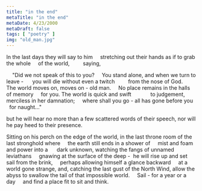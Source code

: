 ```yaml
---
title: "in the end"
metaTitle: "in the end"
metaDate: 4/23/2000
metaDraft: false
tags: [ "poetry" ]
img: "old_man.jpg"
---
```


In the last days they will say to him
    stretching out their hands as if to grab the whole
    of the world,
        saying,

    "Did we not speak of this to you?
    You stand alone, and when we turn to leave - 
    you will die without even a twitch
        from the nose of God.
    The world moves on, moves on - old man.
    No place remains in the halls of memory
    for you. The world is quick and swift
            to judgement, merciless in her damnation;
    where shall you go - all has gone before you
    for naught..."

but he will hear no more than a few scattered
words of their speech, nor will he pay heed to
their presence.

Sitting on his perch on the edge of the world,
in the last throne room of the last stronghold where
    the earth still ends in a shower of
    mist and foam and power into a 
    dark unknown,
watching the fangs of unnamed leviathans
    gnawing at the surface of the deep - 
he will rise up and set sail from the brink,
    perhaps allowing himself a glance backward
    at a world gone strange,
and, catching the last gust of the North Wind,
allow the abyss to swallow the tail of that impossible
world.
    Sail - for a year or a day
    and find a place fit to sit and think.
